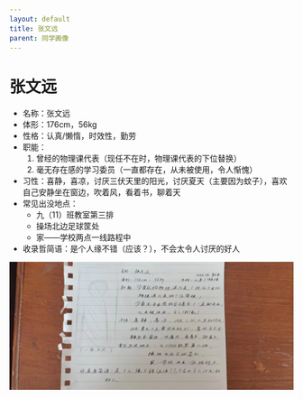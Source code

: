 ```yaml
---
layout: default
title: 张文远
parent: 同学画像
---
```


# 张文远

* 名称：张文远
* 体形：176cm，56kg
* 性格：认真/懒惰，时效性，勤劳
* 职能：
    1. 曾经的物理课代表（现任不在时，物理课代表的下位替换）
    2. 毫无存在感的学习委员（一直都存在，从未被使用，令人惭愧）
* 习性：喜静，喜凉，讨厌三伏天里的阳光，讨厌夏天（主要因为蚊子），喜欢自己安静坐在窗边，吹着风，看着书，聊着天
* 常见出没地点：
  * 九（11）班教室第三排
  * 操场北边足球筐处
  * 家——学校两点一线路程中
* 收录哲简语：是个人缘不错（应该？），不会太令人讨厌的好人

![张文远自我介绍](/photos/张文远.jpg)
